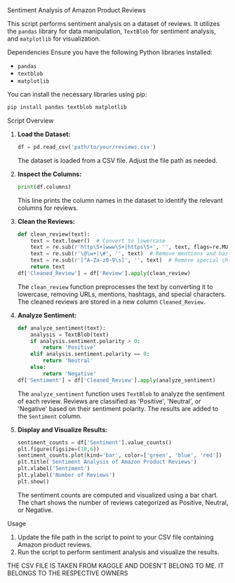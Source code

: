 Sentiment Analysis of Amazon Product Reviews

This script performs sentiment analysis on a dataset of reviews. It utilizes the `pandas` library for data manipulation, `TextBlob` for sentiment analysis, and `matplotlib` for visualization.

Dependencies
Ensure you have the following Python libraries installed:
- `pandas`
- `textblob`
- `matplotlib`

You can install the necessary libraries using pip:
```bash
pip install pandas textblob matplotlib
```

Script Overview

1. **Load the Dataset:**
   ```python
   df = pd.read_csv('path/to/your/reviews.csv')
   ```
   The dataset is loaded from a CSV file. Adjust the file path as needed.

2. **Inspect the Columns:**
   ```python
   print(df.columns)
   ```
   This line prints the column names in the dataset to identify the relevant columns for reviews.

3. **Clean the Reviews:**
   ```python
   def clean_review(text):
       text = text.lower()  # Convert to lowercase
       text = re.sub(r'http\S+|www\S+|https\S+', '', text, flags=re.MULTILINE)  # Remove URLs
       text = re.sub(r'\@\w+|\#', '', text)  # Remove mentions and hashtags
       text = re.sub(r'[^A-Za-z0-9\s]', '', text)  # Remove special characters
       return text
   df['Cleaned_Review'] = df['Review'].apply(clean_review)
   ```
   The `clean_review` function preprocesses the text by converting it to lowercase, removing URLs, mentions, hashtags, and special characters. The cleaned reviews are stored in a new column `Cleaned_Review`.

4. **Analyze Sentiment:**
   ```python
   def analyze_sentiment(text):
       analysis = TextBlob(text)
       if analysis.sentiment.polarity > 0:
           return 'Positive'
       elif analysis.sentiment.polarity == 0:
           return 'Neutral'
       else:
           return 'Negative'
   df['Sentiment'] = df['Cleaned_Review'].apply(analyze_sentiment)
   ```
   The `analyze_sentiment` function uses `TextBlob` to analyze the sentiment of each review. Reviews are classified as 'Positive', 'Neutral', or 'Negative' based on their sentiment polarity. The results are added to the `Sentiment` column.

5. **Display and Visualize Results:**
   ```python
   sentiment_counts = df['Sentiment'].value_counts()
   plt.figure(figsize=(10,6))
   sentiment_counts.plot(kind='bar', color=['green', 'blue', 'red'])
   plt.title('Sentiment Analysis of Amazon Product Reviews')
   plt.xlabel('Sentiment')
   plt.ylabel('Number of Reviews')
   plt.show()
   ```
   The sentiment counts are computed and visualized using a bar chart. The chart shows the number of reviews categorized as Positive, Neutral, or Negative.

Usage

1. Update the file path in the script to point to your CSV file containing Amazon product reviews.
2. Run the script to perform sentiment analysis and visualize the results.


THE CSV FILE IS TAKEN FROM KAGGLE AND DOESN'T BELONG TO ME. IT BELONGS TO THE RESPECTIVE OWNERS
